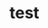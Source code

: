 # test   
     
     
           
          
               
              
       
      
   
      
 
